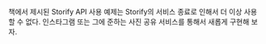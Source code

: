 책에서 제시된 Storify API 사용 예제는 Storify의 서비스 종료로 인해서 더 이상 사용할 수 없다.
인스타그램 또는 그에 준하는 사진 공유 서비스를 통해서 새롭게 구현해 보자.
